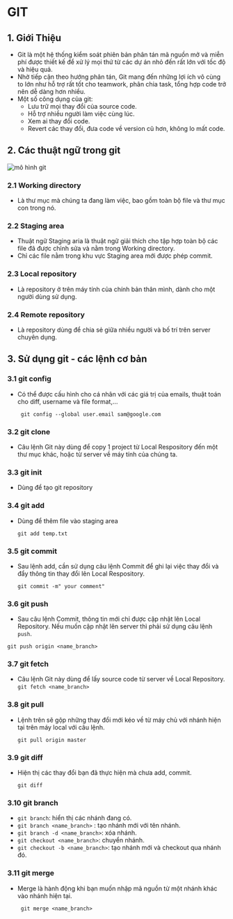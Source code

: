 # GIT

## 1. Giới Thiệu

- Git là một hệ thống kiểm soát phiên bản phân tán mã nguồn mở và miễn phí được thiết kế để xử lý mọi thứ từ các dự án nhỏ đến rất lớn với tốc độ và hiệu quả.
- Nhờ tiếp cận theo hướng phân tán, Git mang đến những lợi ích vô cùng to lớn như hỗ trợ rất tốt cho teamwork, phân chia task, tổng hợp code trở nên dễ dàng hơn nhiều.
- Một số công dụng của git:
  - Lưu trữ mọi thay đổi của source code.
  - Hỗ trợ nhiều người làm việc cùng lúc.
  - Xem ai thay đổi code.
  - Revert các thay đổi, đưa code về version cũ hơn, không lo mất code.

## 2. Các thuật ngữ trong git

![mô hình git](https://digitalpress.fra1.cdn.digitaloceanspaces.com/4tg23ij/2019/12/git_commands.png)

### 2.1 Working directory

- Là thư mục mà chúng ta đang làm việc, bao gồm toàn bộ file và thư mục con trong nó.

### 2.2 Staging area

- Thuật ngữ Staging aria là thuật ngữ giải thích cho tập hợp toàn bộ các file đã được chỉnh sửa và nằm trong Working directory.
- Chỉ các file nằm trong khu vực Staging area mới được phép commit.

### 2.3 Local repository

- Là repository ở trên máy tính của chính bản thân mình, dành cho một người dùng sử dụng.

### 2.4 Remote repository

- Là repository dùng để chia sẻ giữa nhiều người và bố trí trên server chuyên dụng.

## 3. Sử dụng git - các lệnh cơ bản

### 3.1 git config

- Có thể được cấu hình cho cá nhân với các giá trị của emails, thuật toán cho diff, username và file format,…

  ` git config --global user.email sam@google.com`

### 3.2 git clone

- Câu lệnh Git này dùng để copy 1 project từ Local Respository đến một thư mục khác, hoặc từ server về máy tính của chúng ta.

### 3.3 git init

- Dùng để tạo git repository

### 3.4 git add

- Dùng để thêm file vào staging area

  `git add temp.txt`

### 3.5 git commit

- Sau lệnh add, cần sử dụng câu lệnh Commit để ghi lại việc thay đổi và đẩy thông tin thay đổi lên Local Respository.

  `git commit -m" your comment"`

### 3.6 git push

- Sau câu lệnh Commit, thông tin mới chỉ được cập nhật lên Local Repository. Nếu muốn cập nhật lên server thì phải sử dụng câu lệnh `push`.

`git push origin <name_branch>`

### 3.7 git fetch

- Câu lệnh Git này dùng để lấy source code từ server về Local Repository.
  `git fetch <name_branch>`

### 3.8 git pull

- Lệnh trên sẽ gộp những thay đổi mới kéo về từ máy chủ với nhánh hiện tại trên máy local với câu lệnh.

  `git pull origin master`

### 3.9 git diff

- Hiện thị các thay đổi bạn đã thực hiện mà chưa add, commit.

  `git diff`

### 3.10 git branch

- `git branch`: hiển thị các nhánh đang có.
- `git branch <name_branch>` : tạo nhánh mới với tên nhánh.
- `git branch -d <name_branch>`: xóa nhánh.
- `git checkout <name_branch>`: chuyển nhánh.
- `git checkout -b <name_branch>`: tạo nhánh mới và checkout qua nhánh đó.

### 3.11 git merge

- Merge là hành động khi bạn muốn nhập mã nguồn từ một nhánh khác vào nhánh hiện tại.

  ` git merge <name_branch>`
